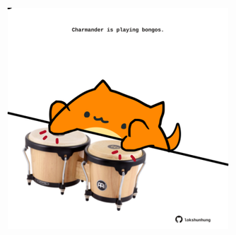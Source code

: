 <!-- built at 28/05/2024, 13:02:09 UTC -->
<p align="center">
  <img width="500" height="500" src="./ReadmeImage.svg">
</p>
